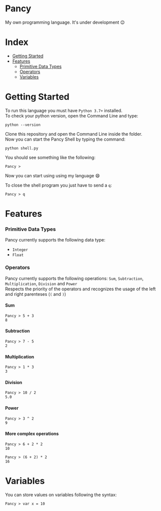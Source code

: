 # Pancy

My own programming language. It's under development :wink:

Index
=====
* [Getting Started](https://github.com/andrefpoliveira/Pancy/blob/master/README.md#getting-started)
* [Features](https://github.com/andrefpoliveira/Pancy/blob/master/README.md#features)
  * [Primitive Data Types](https://github.com/andrefpoliveira/Pancy/blob/master/README.md#primitive-data-types)
  * [Operators](https://github.com/andrefpoliveira/Pancy/blob/master/README.md#operators)
  * [Variables](https://github.com/andrefpoliveira/Pancy/blob/master/README.md#variables)

Getting Started
===============
To run this language you must have ```Python 3.7+``` installed.  
To check your python version, open the Command Line and type:

```
python --version
```

Clone this repository and open the Command Line inside the folder.  
Now you can start the Pancy Shell by typing the command:  

```
python shell.py
```

You should see something like the following:

```
Pancy > 
```

Now you can start using using my language :smile:

To close the shell program you just have to send a ```q```:
```
Pancy > q
```

Features
==========
### Primitive Data Types
Pancy currently supports the following data type:
* ```Integer```
* ```Float```
### Operators
Pancy currently supports the following operations: ```Sum```, ```Subtraction```, ```Multiplication```, ```Division``` and ```Power```  
Respects the priority of the operators and recognizes the usage of the left and right parenteses (```(``` and ```)```)
#### Sum
```
Pancy > 5 + 3
8
```
#### Subtraction
```
Pancy > 7 - 5
2
```
#### Multiplication
```
Pancy > 1 * 3
3
```
#### Division
```
Pancy > 10 / 2
5.0
```
#### Power
```
Pancy > 3 ^ 2
9
```
#### More complex operations
```
Pancy > 6 + 2 * 2
10

Pancy > (6 + 2) * 2
16
```

Variables
=========
You can store values on variables following the syntax:
```
Pancy > var x = 10
```
